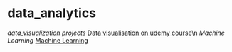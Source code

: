 # data_analytics
*data_visualization projects*
[Data visualisation on udemy course](https://github.com/nafiya1236/data_analytics/blob/main/udemy%20course%20P.ipynb)\n
*Machine Learning*
[Machine Learning](https://github.com/nafiya1236/data_analytics/blob/main/student%20performance%20ML.ipynb)
